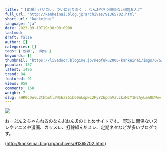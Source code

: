 ```yaml
---
title: "【朗報】パリコレ、ついに辿り着く : なんJやきう関係ない部@おんJ"
full_url: "http://kankeinai.blog.jp/archives/91365702.html"
short_url: "kankeinai"
language: "ja"
date: 2023-09-10T19:38:00+0900
lastmod: 
draft: false
author: []
categories: []
tags: ['朗報', '関係']
keywords: []
thumbnail: "https://livedoor.blogimg.jp/neofuku2006-kankeinai/imgs/6/5/65933427.jpg"
popular: 157
latest: 1496
trend: 84
featured: 91
views: 959
comments: 168
weight: 7
slug: aHR0cDovL2thbmtlaW5haS5ibG9nLmpwL2FyY2hpdmVzLzkxMzY1NzAyLmh0bWw=
---
```


![](https://livedoor.blogimg.jp/neofuku2006-kankeinai/imgs/6/5/65933427.jpg)

<div> <p id='blog-description'>おーぷん２ちゃんねるのなんJ(おんJ)のまとめサイトです。 野球に関係ないスレやアニメや漫画、カッスレ、打線組んだスレ、定期ネタなどが多いブログです。</p> </div>

(http://kankeinai.blog.jp/archives/91365702.html)
